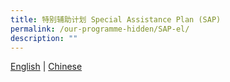 ```yaml
---
title: 特别辅助计划 Special Assistance Plan (SAP)
permalink: /our-programme-hidden/SAP-el/
description: ""
---
```

[English](/our-programme-hidden/SAP-el/) | [Chinese](/our-programmes/SAP-cl/)

